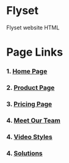 # Flyset
Flyset website HTML

# Page Links
<h3>1. <a href="http://unifiedinfotech.co.in/webroot/team1/flyset/" target="_blank">Home Page</a></h3>
<h3>2. <a href="http://unifiedinfotech.co.in/webroot/team1/flyset/product.html" target="_blank">Product Page</a></h3>
<h3>3. <a href="http://unifiedinfotech.co.in/webroot/team1/flyset/pricing.html" target="_blank">Pricing Page</a></h3>
<h3>4. <a href="http://unifiedinfotech.co.in/webroot/team1/flyset/meetourteam.html" target="_blank">Meet Our Team</a></h3>
<h3>4. <a href="http://unifiedinfotech.co.in/webroot/team1/flyset/video-styles.html" target="_blank">Video Styles</a></h3>
<h3>4. <a href="http://unifiedinfotech.co.in/webroot/team1/flyset/solutions.html" target="_blank">Solutions</a></h3>
